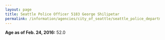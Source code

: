 ```yaml
---
layout: page
title: Seattle Police Officer 5183 George Shilipetar
permalink: /information/agencies/city_of_seattle/seattle_police_department/copbook/5183/
---
```


**Age as of Feb. 24, 2016:** 52.0
